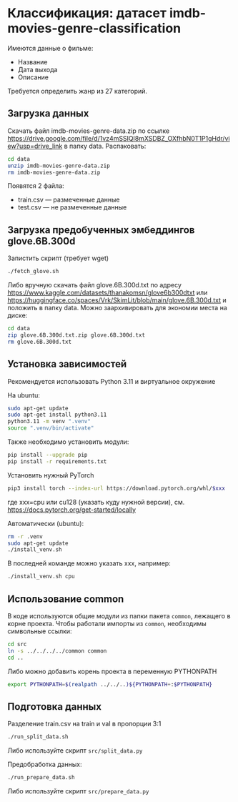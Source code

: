 # Классификация: датасет imdb-movies-genre-classification

Имеются данные о фильме:
 - Название
 - Дата выхода
 - Описание

Требуется определить жанр из 27 категорий.

## Загрузка данных

Скачать файл imdb-movies-genre-data.zip по ссылке https://drive.google.com/file/d/1vz4mSSIQl8mXSDBZ_OXfhbN0T1P1gHdr/view?usp=drive_link
в папку data. Распаковать:
```bash
cd data
unzip imdb-movies-genre-data.zip
rm imdb-movies-genre-data.zip
```
Появятся 2 файла:
 - train.csv — размеченные данные
 - test.csv — не размеченные данные

## Загрузка предобученных эмбеддингов glove.6B.300d

Запистить скрипт (требует wget)
```bash
./fetch_glove.sh
```

Либо вручную скачать файл glove.6B.300d.txt по адресу https://www.kaggle.com/datasets/thanakomsn/glove6b300dtxt или https://huggingface.co/spaces/Vrk/SkimLit/blob/main/glove.6B.300d.txt и положить в папку data. Можно заархивировать для экономии места на диске:
```bash
cd data
zip glove.6B.300d.txt.zip glove.6B.300d.txt
rm glove.6B.300d.txt
```

## Установка зависимостей

Рекомендуется использовать Python 3.11 и виртуальное окружение

На ubuntu:
```bash
sudo apt-get update
sudo apt-get install python3.11
python3.11 -m venv ".venv"
source ".venv/bin/activate"
```

Также необходимо установить модули:
```bash
pip install --upgrade pip
pip install -r requirements.txt
```
Установить нужный PyTorch
```bash
pip3 install torch --index-url https://download.pytorch.org/whl/$xxx
```
где xxx=cpu или cu128 (указать куду нужной версии), см. https://docs.pytorch.org/get-started/locally

Автоматически (ubuntu):
```bash
rm -r .venv
sudo apt-get update
./install_venv.sh
```
В последней команде можно указать xxx, например:
```bash
./install_venv.sh cpu
```

## Использование common

В коде используются общие модули из папки пакета `common`, лежащего в корне проекта.
Чтобы работали импорты из `common`, необходимы символьные ссылки:
```bash
cd src
ln -s ../../../../common common
cd ..
```

Либо можно добавить корень проекта в переменную PYTHONPATH
```bash
export PYTHONPATH=$(realpath ../../..)${PYTHONPATH+:$PYTHONPATH}
```

## Подготовка данных

Разделение train.csv на train и val в пропорции 3:1
```bash
./run_split_data.sh
```
Либо используйте скрипт `src/split_data.py`

Предобработка данных:
```bash
./run_prepare_data.sh
```
Либо используйте скрипт `src/prepare_data.py`
